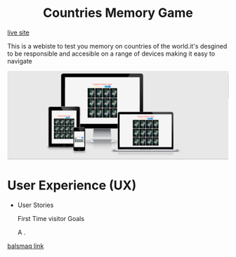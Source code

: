 

<h1 style="text-align: center">Countries Memory Game</h1>

[live site](https://tomfinnegan.github.io/Memory-game/)

<P>This is a webiste to test you memory on countries of the world.it's desgined to be responsible and accesible on a range of devices making it easy to navigate</P>

<img src="images/newmemorgame.PNG" alt="memory game">

<h1>User Experience (UX)</h1>

<ul>
  <li>User Stories</li> 

   First Time visitor Goals 

   A . 
</ul>

    

















[balsmaq link](https://balsamiq.cloud/spx8hwa/pqxt7gg/r2278)